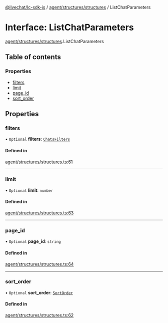 [@livechat/lc-sdk-js](../README.md) / [agent/structures/structures](../modules/agent_structures_structures.md) / ListChatParameters

# Interface: ListChatParameters

[agent/structures/structures](../modules/agent_structures_structures.md).ListChatParameters

## Table of contents

### Properties

- [filters](agent_structures_structures.ListChatParameters.md#filters)
- [limit](agent_structures_structures.ListChatParameters.md#limit)
- [page\_id](agent_structures_structures.ListChatParameters.md#page_id)
- [sort\_order](agent_structures_structures.ListChatParameters.md#sort_order)

## Properties

### filters

• `Optional` **filters**: [`ChatsFilters`](agent_structures_filters.ChatsFilters.md)

#### Defined in

[agent/structures/structures.ts:61](https://github.com/livechat/lc-sdk-js/blob/8462be9/src/agent/structures/structures.ts#L61)

___

### limit

• `Optional` **limit**: `number`

#### Defined in

[agent/structures/structures.ts:63](https://github.com/livechat/lc-sdk-js/blob/8462be9/src/agent/structures/structures.ts#L63)

___

### page\_id

• `Optional` **page\_id**: `string`

#### Defined in

[agent/structures/structures.ts:64](https://github.com/livechat/lc-sdk-js/blob/8462be9/src/agent/structures/structures.ts#L64)

___

### sort\_order

• `Optional` **sort\_order**: [`SortOrder`](../enums/agent_structures_structures.SortOrder.md)

#### Defined in

[agent/structures/structures.ts:62](https://github.com/livechat/lc-sdk-js/blob/8462be9/src/agent/structures/structures.ts#L62)
